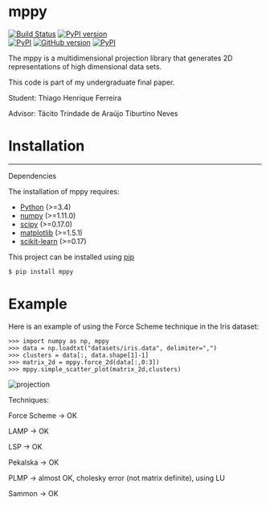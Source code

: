 mppy 
======
[![Build Status](https://travis-ci.org/thiagohenriquef/mppy.svg?branch=master)](https://travis-ci.org/thiagohenriquef/mppy) [![PyPI version](https://badge.fury.io/py/mppy.svg)](https://badge.fury.io/py/mppy)  
[![PyPI](https://img.shields.io/pypi/pyversions/Django.svg)](https://github.com/thiagohenriquef/mpPy)
[![GitHub version](https://badge.fury.io/gh/thiagohenriquef%2Fmppy.png)](https://badge.fury.io/gh/thiagohenriquef%2Fmppy)
[![PyPI](https://img.shields.io/pypi/dd/Django.svg)](https://pypi.python.org/pypi/mppy/)


The mppy is a multidimensional projection library that generates 2D representations 
of high dimensional data sets.

This code is part of my undergraduate final paper. <p>
Student: Thiago Henrique Ferreira <p>
Advisor: Tácito Trindade de Araújo Tiburtino Neves <p>

# Installation
--------------
Dependencies

The installation of mppy requires:
- [Python](https://www.python.org/) (>=3.4)
- [numpy](http://www.numpy.org/) (>=1.11.0) 
- [scipy](https://www.scipy.org/) (>=0.17.0)
- [matplotlib](https://matplotlib.org/) (>=1.5.1) 
- [scikit-learn](http://scikit-learn.org/) (>=0.17)

This project can be installed using [pip](https://pypi.python.org/pypi/pip)
```sh
$ pip install mppy
```

# Example
Here is an example of using the Force Scheme technique in the Iris dataset:
```python3
>>> import numpy as np, mppy
>>> data = np.loadtxt("datasets/iris.data", delimiter=",")
>>> clusters = data[:, data.shape[1]-1]
>>> matrix_2d = mppy.force_2d(data[:,0:3])
>>> mppy.simple_scatter_plot(matrix_2d,clusters)
```
![projection](thiagohenriquef.github.com/mppy/projection.png)

Techniques: <p>
Force Scheme -> OK <p>
LAMP -> OK <p>
LSP -> OK <p>
Pekalska -> OK <p>
PLMP -> almost OK, cholesky error (not matrix definite), using LU <p>
Sammon -> OK <p>

